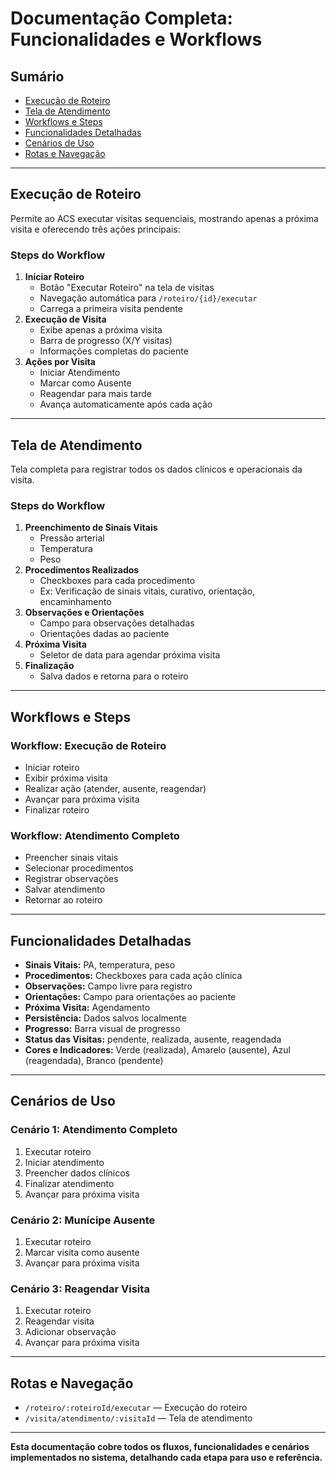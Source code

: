 # Documentação Completa: Funcionalidades e Workflows

## Sumário
- [Execução de Roteiro](#execucao-de-roteiro)
- [Tela de Atendimento](#tela-de-atendimento)
- [Workflows e Steps](#workflows-e-steps)
- [Funcionalidades Detalhadas](#funcionalidades-detalhadas)
- [Cenários de Uso](#cenarios-de-uso)
- [Rotas e Navegação](#rotas-e-navegacao)

---

## <a name="execucao-de-roteiro"></a>Execução de Roteiro

Permite ao ACS executar visitas sequenciais, mostrando apenas a próxima visita e oferecendo três ações principais:

### Steps do Workflow
1. **Iniciar Roteiro**
   - Botão "Executar Roteiro" na tela de visitas
   - Navegação automática para `/roteiro/{id}/executar`
   - Carrega a primeira visita pendente
2. **Execução de Visita**
   - Exibe apenas a próxima visita
   - Barra de progresso (X/Y visitas)
   - Informações completas do paciente
3. **Ações por Visita**
   - Iniciar Atendimento
   - Marcar como Ausente
   - Reagendar para mais tarde
   - Avança automaticamente após cada ação

---

## <a name="tela-de-atendimento"></a>Tela de Atendimento

Tela completa para registrar todos os dados clínicos e operacionais da visita.

### Steps do Workflow
1. **Preenchimento de Sinais Vitais**
   - Pressão arterial
   - Temperatura
   - Peso
2. **Procedimentos Realizados**
   - Checkboxes para cada procedimento
   - Ex: Verificação de sinais vitais, curativo, orientação, encaminhamento
3. **Observações e Orientações**
   - Campo para observações detalhadas
   - Orientações dadas ao paciente
4. **Próxima Visita**
   - Seletor de data para agendar próxima visita
5. **Finalização**
   - Salva dados e retorna para o roteiro

---

## <a name="workflows-e-steps"></a>Workflows e Steps

### Workflow: Execução de Roteiro
- Iniciar roteiro
- Exibir próxima visita
- Realizar ação (atender, ausente, reagendar)
- Avançar para próxima visita
- Finalizar roteiro

### Workflow: Atendimento Completo
- Preencher sinais vitais
- Selecionar procedimentos
- Registrar observações
- Salvar atendimento
- Retornar ao roteiro

---

## <a name="funcionalidades-detalhadas"></a>Funcionalidades Detalhadas

- **Sinais Vitais:** PA, temperatura, peso
- **Procedimentos:** Checkboxes para cada ação clínica
- **Observações:** Campo livre para registro
- **Orientações:** Campo para orientações ao paciente
- **Próxima Visita:** Agendamento
- **Persistência:** Dados salvos localmente
- **Progresso:** Barra visual de progresso
- **Status das Visitas:** pendente, realizada, ausente, reagendada
- **Cores e Indicadores:** Verde (realizada), Amarelo (ausente), Azul (reagendada), Branco (pendente)

---

## <a name="cenarios-de-uso"></a>Cenários de Uso

### Cenário 1: Atendimento Completo
1. Executar roteiro
2. Iniciar atendimento
3. Preencher dados clínicos
4. Finalizar atendimento
5. Avançar para próxima visita

### Cenário 2: Munícipe Ausente
1. Executar roteiro
2. Marcar visita como ausente
3. Avançar para próxima visita

### Cenário 3: Reagendar Visita
1. Executar roteiro
2. Reagendar visita
3. Adicionar observação
4. Avançar para próxima visita

---

## <a name="rotas-e-navegacao"></a>Rotas e Navegação

- `/roteiro/:roteiroId/executar` — Execução do roteiro
- `/visita/atendimento/:visitaId` — Tela de atendimento

---

**Esta documentação cobre todos os fluxos, funcionalidades e cenários implementados no sistema, detalhando cada etapa para uso e referência.**
